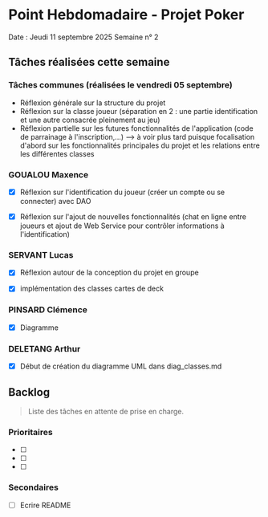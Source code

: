# Point Hebdomadaire - Projet Poker

Date : Jeudi 11 septembre 2025
Semaine n° 2

## Tâches réalisées cette semaine

### Tâches communes (réalisées le vendredi 05 septembre)

- Réflexion générale sur la structure du projet
- Réflexion sur la classe joueur (séparation en 2 : une partie identification et une autre consacrée pleinement au jeu)
- Réflexion partielle sur les futures fonctionnalités de l'application (code de parrainage à l'inscription,...) --> à voir plus tard puisque focalisation d'abord sur les fonctionnalités principales du projet et les relations entre les différentes classes

### GOUALOU Maxence
- [x] Réflexion sur l'identification du joueur (créer un compte ou se connecter) avec DAO
- [x] Réflexion sur l'ajout de nouvelles fonctionnalités (chat en ligne entre joueurs et ajout de Web Service pour contrôler informations à l'identification)



### SERVANT Lucas

- [x] Réflexion autour de la conception du projet en groupe
- [x] implémentation des classes cartes de deck


### PINSARD Clémence

- [x] Diagramme

### DELETANG Arthur

- [x] Début de création du diagramme UML dans diag_classes.md


## Backlog

> Liste des tâches en attente de prise en charge.

### Prioritaires

- [ ] 
- [ ] 
- [ ] 

### Secondaires

- [ ] Ecrire README